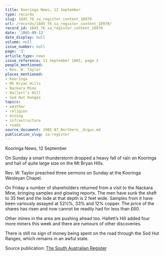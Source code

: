 ```yaml
---
title: Kooringa News, 12 September
type: records
slug: 1845_76_sa_register_content_18970
url: /records/1845_76_sa_register_content_18970/
record_id: 1845_76_sa_register_content_18970
date: '1865-09-13'
date_display: null
volume: null
issue_number: null
page: '3'
article_type: news
issue_reference: 13 September 1865, page 3
people_mentioned:
- Rev. W. Taylor
places_mentioned:
- Kooringa
- Mt Bryan Hills
- Nackara Mine
- Hallett’s Hill
- Sod Hut Ranges
topics:
- weather
- religion
- mining
- infrastructure
- roads
source_document: 1985-87_Northern__Argus.md
publication_slug: sa-register
---
```


Kooringa News, 12 September

On Sunday a smart thunderstorm dropped a heavy fall of rain on Kooringa and hail of quite large size on the Mt Bryan Hills.

Rev. W. Taylor preached three sermons on Sunday at the Kooringa Wesleyan Chapel.

On Friday a number of shareholders returned from a visit to the Nackara Mine, bringing samples and glowing reports.  The men have sunk the shaft to 35 feet and the lode at that depth is 2 feet wide.  Samples from it have been variously assayed at 52½%, 33% and 12% copper.  The price of the shares has risen and now cannot be readily had for less than £60.

Other mines in the area are pushing ahead too.  Hallett’s Hill added four more miners this week and there are rumours of other discoveries.

There is still no sign of money being spent on the road through the Sod Hut Ranges, which remains in an awful state.

Source publication: [The South Australian Register](/publications/sa-register/)
